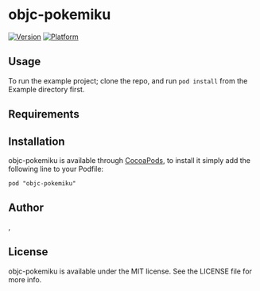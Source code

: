 # objc-pokemiku

[![Version](http://cocoapod-badges.herokuapp.com/v/objc-pokemiku/badge.png)](http://cocoadocs.org/docsets/objc-pokemiku)
[![Platform](http://cocoapod-badges.herokuapp.com/p/objc-pokemiku/badge.png)](http://cocoadocs.org/docsets/objc-pokemiku)

## Usage

To run the example project; clone the repo, and run `pod install` from the Example directory first.

## Requirements

## Installation

objc-pokemiku is available through [CocoaPods](http://cocoapods.org), to install
it simply add the following line to your Podfile:

    pod "objc-pokemiku"

## Author

, 

## License

objc-pokemiku is available under the MIT license. See the LICENSE file for more info.

